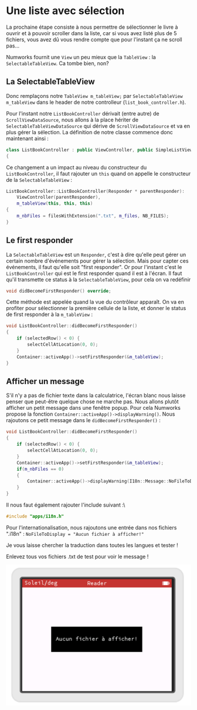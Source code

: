 # Une liste avec sélection

La prochaine étape consiste à nous permettre de sélectionner le livre à ouvrir et à pouvoir scroller dans la liste, car si vous avez listé plus de 5 fichiers, vous avez dû vous rendre compte que pour l'instant ça ne scroll pas...

Numworks fournit une `View` un peu mieux que la `TableView` : la `SelectableTableView`. Ca tombe bien, non?


## La SelectableTableView

Donc remplaçons notre `TableView m_tableView;` par `SelectableTableView m_tableView` dans le header de notre controlleur (`list_book_controller.h`).

Pour l'instant notre `ListBookController` dérivait (entre autre) de `ScrollViewDataSource`, nous allons à la place hériter de `SelectableTableViewDataSource` qui dérive de `ScrollViewDataSource` et va en plus gérer la sélection. La définition de notre classe commence donc maintenant ainsi :
```c++
class ListBookController : public ViewController, public SimpleListViewDataSource, public SelectableTableViewDataSource
{
```

Ce changement a un impact au niveau du constructeur du `ListBookController`, il faut rajouter un `this` quand on appelle le constructeur de la `SelectableTableView` :
```c++
ListBookController::ListBookController(Responder * parentResponder):
    ViewController(parentResponder),
    m_tableView(this, this, this)
{
    m_nbFiles = filesWithExtension(".txt", m_files, NB_FILES);
}
```

## Le first responder

La `SelectableTableView` est un `Responder`, c'est à dire qu'elle peut gérer un certain nombre d'événements pour gérer la sélection. Mais pour capter ces événements, il faut qu'elle soit "first responder". Or pour l'instant c'est le `ListBookController` qui est le first responder quand il est à l'écran. Il faut qu'il transmette ce status à la `SelectableTableView`, pour cela on va redéfinir 
```c++
void didBecomeFirstResponder() override;
```

Cette méthode est appelée quand la vue du contrôleur apparaît. On va en profiter pour sélectionner la première cellule de la liste, et donner le status de first responder à la `m_tableView` :
```c++
void ListBookController::didBecomeFirstResponder()
{
    if (selectedRow() < 0) {
        selectCellAtLocation(0, 0);
    }
    Container::activeApp()->setFirstResponder(&m_tableView);
}
```

## Afficher un message

S'il n'y a pas de fichier texte dans la calculatrice, l'écran blanc nous laisse penser que peut-être quelque chose ne marche pas. Nous allons plutôt afficher un petit message dans une fenêtre popup. Pour cela Numworks propose la fonction `Container::activeApp()->displayWarning()`. Nous rajoutons ce petit message dans le `didBecomeFirstResponder()` :
```c++
void ListBookController::didBecomeFirstResponder()
{
    if (selectedRow() < 0) {
        selectCellAtLocation(0, 0);
    }
    Container::activeApp()->setFirstResponder(&m_tableView);
    if(m_nbFiles == 0)
    {
        Container::activeApp()->displayWarning(I18n::Message::NoFileToDisplay);
    }
}
```

Il nous faut également rajouter l'include suivant :\
```c++
#include "apps/i18n.h"
```

Pour l'internationalisation, nous rajoutons une entrée dans nos fichiers ".i18n" :
`NoFileToDisplay = "Aucun fichier à afficher!"`

Je vous laisse chercher la traduction dans toutes les langues et tester !

Enlevez tous vos fichiers .txt de test pour voir le message !

![Liste de fichiers](../list-message.png)

